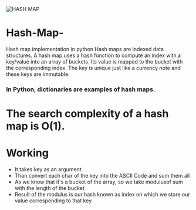 ![HASH MAP](https://www.devlinkage.com/wp-content/uploads/2018/12/1380px-HASHTB12.svg.png)


# Hash-Map-
Hash map implementation in python 
Hash maps are indexed data structures. A hash map uses a hash function to compute an index with a key/value into an array of buckets.
Its value is mapped to the bucket with the corresponding index. The key is unique just like a currency note and these keys are immutable.

### In Python, dictionaries are examples of hash maps.

# The search complexity of a hash map is O(1).

# Working
* It takes key as an argument
* Than convert each char of the key into the ASCII Code and sum them all
* As we know that it's a bucket of the array, so we take modulusof  sum with the length of the bucket
* Result of the modulus is our hash known as index on which we store our value corresponding to that key 


